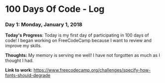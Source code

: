# 100 Days Of Code - Log

### Day 1: Monday, January 1, 2018

**Today's Progress**: Today is my first day of participating in 100 days of code! I began working on FreeCodeCamp because I want to review and improve my skills. 

**Thoughts:** My memory is serving me well! I have not forgotten as much as I thought I had. 

**Link to work:** https://www.freecodecamp.org/challenges/specify-how-fonts-should-degrade
